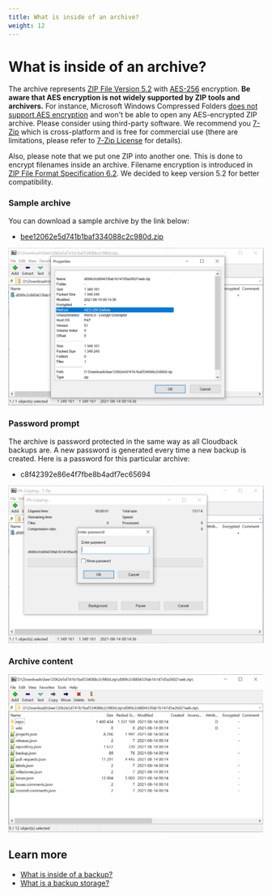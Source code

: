 ```yaml
---
title: What is inside of an archive?
weight: 12
---
```


# What is inside of an archive?

The archive represents [ZIP File Version 5.2](https://pkware.cachefly.net/webdocs/APPNOTE/APPNOTE-5.2.0.txt) with [AES-256](https://en.wikipedia.org/wiki/Advanced_Encryption_Standard) encryption. **Be aware that AES encryption is not widely supported by ZIP tools and archivers.** For instance, Microsoft Windows Compressed Folders [does not support AES encryption](https://devblogs.microsoft.com/oldnewthing/20180515-00/?p=98755) and won't be able to open any AES-encrypted ZIP archive. Please consider using third-party software. We recommend you [7-Zip](https://www.7-zip.org/) which is cross-platform and is free for commercial use (there are limitations, please refer to [7-Zip License](https://www.7-zip.org/license.txt) for details). 

Also, please note that we put one ZIP into another one. This is done to encrypt filenames inside an archive. Filename encryption is introduced in [ZIP File Format Specification 6.2](https://pkware.cachefly.net/webdocs/APPNOTE/APPNOTE-6.2.0.txt). We decided to keep version 5.2 for better compatibility.

### Sample archive

You can download a sample archive by the link below:
* [bee12062e5d741b1baf334088c2c980d.zip](/static/features/bee12062e5d741b1baf334088c2c980d.zip)

<img src="/static/features/zip-aes.png" alt="Inside a backup 1"/>

### Password prompt

The archive is password protected in the same way as all Cloudback backups are. A new password is generated every time a new backup is created. Here is a password for this particular archive:
* c8f42392e86e4f7fbe8b4adf7ec65694

<img src="/static/features/zip-password.png" alt="Inside a backup 2"/>

### Archive content
<img src="/static/features/zip-content.png" alt="Inside a backup 3"/>

## Learn more

- [What is inside of a backup?](/features/metadata)
- [What is a backup storage?](/features/various-backup-storages)